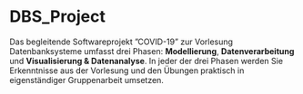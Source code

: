 # DBS_Project
Das begleitende Softwareprojekt ”COVID-19” zur Vorlesung Datenbanksysteme
umfasst drei Phasen: __Modellierung__, __Datenverarbeitung__ und __Visualisierung & Datenanalyse__. In
jeder der drei Phasen werden Sie Erkenntnisse aus der Vorlesung und den Übungen praktisch in
eigenständiger Gruppenarbeit umsetzen.
